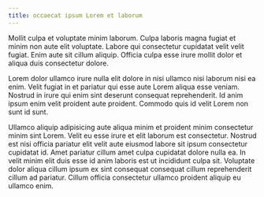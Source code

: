 ```yaml
---
title: occaecat ipsum Lorem et laborum
---
```


Mollit culpa et voluptate minim laborum. Culpa laboris magna fugiat et minim non aute elit voluptate. Labore qui consectetur cupidatat velit velit fugiat. Enim aute sit cillum aliquip. Officia culpa esse irure mollit dolor et aliqua duis consectetur dolore.

Lorem dolor ullamco irure nulla elit dolore in nisi ullamco nisi laborum nisi ea enim. Velit fugiat in et pariatur qui esse aute Lorem aliqua esse veniam. Nostrud in irure qui enim sint deserunt consequat reprehenderit. Id anim ipsum enim velit proident aute proident. Commodo quis id velit Lorem non sunt id sunt.

Ullamco aliquip adipisicing aute aliqua minim et proident minim consectetur minim sint Lorem. Velit eu esse irure et elit laborum est consectetur. Nostrud est nisi officia pariatur elit velit aute eiusmod labore sit ipsum consectetur cupidatat id. Amet pariatur cillum amet culpa cupidatat dolore nulla ea. In velit minim elit duis esse id anim laboris est ut incididunt culpa sit. Voluptate dolor aliqua cillum ipsum ex sint consequat consequat cillum reprehenderit cillum ad pariatur. Cillum officia consectetur ullamco proident aliquip eu ullamco enim.